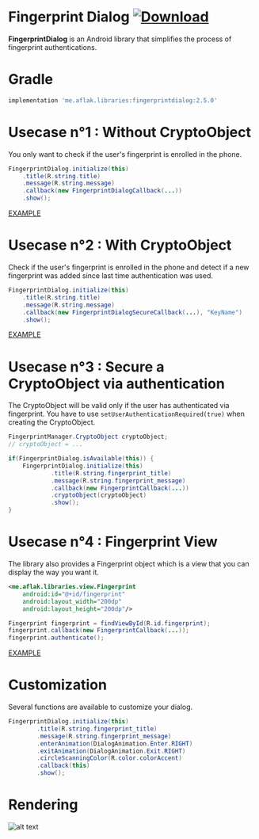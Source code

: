 # Fingerprint Dialog [ ![Download](https://api.bintray.com/packages/omaflak/maven/fingerprintdialog/images/download.svg) ](https://bintray.com/omaflak/maven/fingerprintdialog/_latestVersion)

**FingerprintDialog** is an Android library that simplifies the process of fingerprint authentications.

# Gradle

```gradle
implementation 'me.aflak.libraries:fingerprintdialog:2.5.0'
```

# Usecase n°1 : Without CryptoObject

You only want to check if the user's fingerprint is enrolled in the phone.

```java
FingerprintDialog.initialize(this)
    .title(R.string.title)
    .message(R.string.message)
    .callback(new FingerprintDialogCallback(...))
    .show();
```

[EXAMPLE](https://github.com/omaflak/FingerprintDialog-Library/blob/master/app/src/main/java/me/aflak/fingerprintdialoglibrary/FingerprintExample.java)
        
# Usecase n°2 : With CryptoObject

Check if the user's fingerprint is enrolled in the phone and detect if a new fingerprint was added since last time authentication was used.

```java
FingerprintDialog.initialize(this)
    .title(R.string.title)
    .message(R.string.message)
    .callback(new FingerprintDialogSecureCallback(...), "KeyName")
    .show();
```
        
[EXAMPLE](https://github.com/omaflak/FingerprintDialog-Library/blob/master/app/src/main/java/me/aflak/fingerprintdialoglibrary/FingerprintSecureExample.java)

# Usecase n°3 : Secure a CryptoObject via authentication

The CryptoObject will be valid only if the user has authenticated via fingerprint.
You have to use `setUserAuthenticationRequired(true)` when creating the CryptoObject.

```java
FingerprintManager.CryptoObject cryptoObject;
// cryptoObject = ...

if(FingerprintDialog.isAvailable(this)) {
    FingerprintDialog.initialize(this)
            .title(R.string.fingerprint_title)
            .message(R.string.fingerprint_message)
            .callback(new FingerprintCallback(...))
            .cryptoObject(cryptoObject)
            .show();
}
```

# Usecase n°4 : Fingerprint View

The library also provides a Fingerprint object which is a view that you can display the way you want it.

```xml
<me.aflak.libraries.view.Fingerprint
    android:id="@+id/fingerprint"
    android:layout_width="200dp"
    android:layout_height="200dp"/>
```

```java
Fingerprint fingerprint = findViewById(R.id.fingerprint);
fingerprint.callback(new FingerprintCallback(...));
fingerprint.authenticate();
```

[EXAMPLE](https://github.com/omaflak/FingerprintDialog-Library/blob/master/app/src/main/java/me/aflak/fingerprintdialoglibrary/FingerprintViewExample.java)

# Customization

Several functions are available to customize your dialog.

```java
FingerprintDialog.initialize(this)
        .title(R.string.fingerprint_title)
        .message(R.string.fingerprint_message)
        .enterAnimation(DialogAnimation.Enter.RIGHT)
        .exitAnimation(DialogAnimation.Exit.RIGHT)
        .circleScanningColor(R.color.colorAccent)
        .callback(this)
        .show();
```

# Rendering

![alt text](https://github.com/omaflak/FingerprintDialog/blob/master/GIF/demo.gif?raw=true)
